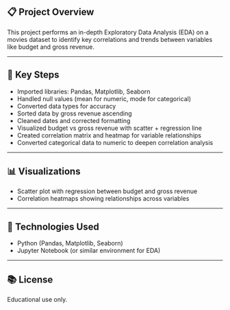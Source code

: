 ## 📋 Project Overview

This project performs an in-depth Exploratory Data Analysis (EDA) on a movies dataset to identify key correlations and trends between variables like budget and gross revenue.

---

## 🔑 Key Steps

- Imported libraries: Pandas, Matplotlib, Seaborn  
- Handled null values (mean for numeric, mode for categorical)  
- Converted data types for accuracy  
- Sorted data by gross revenue ascending  
- Cleaned dates and corrected formatting  
- Visualized budget vs gross revenue with scatter + regression line  
- Created correlation matrix and heatmap for variable relationships  
- Converted categorical data to numeric to deepen correlation analysis  

---

## 📊 Visualizations

- Scatter plot with regression between budget and gross revenue  
- Correlation heatmaps showing relationships across variables  

---

## 🧰 Technologies Used

- Python (Pandas, Matplotlib, Seaborn)  
- Jupyter Notebook (or similar environment for EDA)  

---

## 📚 License

Educational use only.
